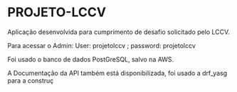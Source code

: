 # PROJETO-LCCV

Aplicação desenvolvida para cumprimento de desafio solicitado pelo LCCV.


Para acessar o Admin:
User: projetolccv
;
password: projetolccv

Foi usado o banco de dados PostGreSQL, salvo na AWS.

A Documentação da API também está disponibilizada, foi usado a drf_yasg para a construç
